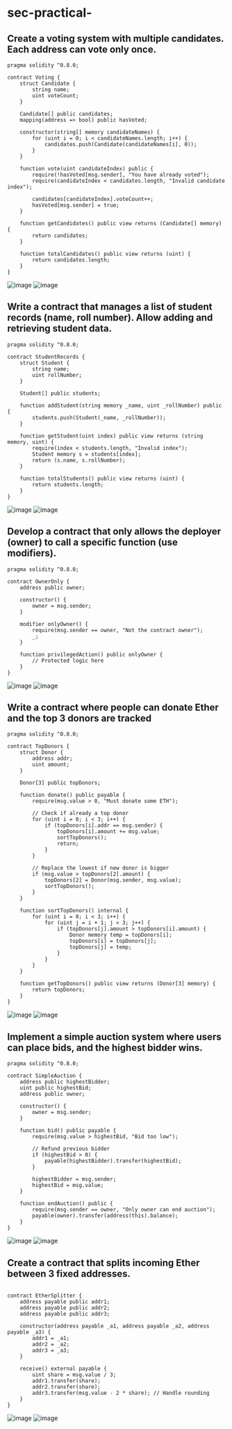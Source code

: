 #  sec-practical-
## Create a voting system with multiple candidates. Each address can vote only once.
```
pragma solidity ^0.8.0;

contract Voting {
    struct Candidate {
        string name;
        uint voteCount;
    }

    Candidate[] public candidates;
    mapping(address => bool) public hasVoted;

    constructor(string[] memory candidateNames) {
        for (uint i = 0; i < candidateNames.length; i++) {
            candidates.push(Candidate(candidateNames[i], 0));
        }
    }

    function vote(uint candidateIndex) public {
        require(!hasVoted[msg.sender], "You have already voted");
        require(candidateIndex < candidates.length, "Invalid candidate index");

        candidates[candidateIndex].voteCount++;
        hasVoted[msg.sender] = true;
    }

    function getCandidates() public view returns (Candidate[] memory) {
        return candidates;
    }

    function totalCandidates() public view returns (uint) {
        return candidates.length;
    }
}
```
![image](https://github.com/user-attachments/assets/3ca00e3f-5ef9-47b8-ac4f-0dfe12202604)
![image](https://github.com/user-attachments/assets/a3d22f46-14e2-4b16-9c42-8445dd170215)


## Write a contract that manages a list of student records (name, roll number). Allow adding and retrieving student data.
```
pragma solidity ^0.8.0;

contract StudentRecords {
    struct Student {
        string name;
        uint rollNumber;
    }

    Student[] public students;

    function addStudent(string memory _name, uint _rollNumber) public {
        students.push(Student(_name, _rollNumber));
    }

    function getStudent(uint index) public view returns (string memory, uint) {
        require(index < students.length, "Invalid index");
        Student memory s = students[index];
        return (s.name, s.rollNumber);
    }

    function totalStudents() public view returns (uint) {
        return students.length;
    }
}
```
![image](https://github.com/user-attachments/assets/414c9b03-d58f-46c8-a829-d338a10deb3d)
![image](https://github.com/user-attachments/assets/33c2639e-8690-4a9d-8e27-6b7b12c93aba)


## Develop a contract that only allows the deployer (owner) to call a specific function (use modifiers).
```
pragma solidity ^0.8.0;

contract OwnerOnly {
    address public owner;

    constructor() {
        owner = msg.sender;
    }

    modifier onlyOwner() {
        require(msg.sender == owner, "Not the contract owner");
        _;
    }

    function privilegedAction() public onlyOwner {
        // Protected logic here
    }
}
```
![image](https://github.com/user-attachments/assets/d59c7cb4-d0ba-412b-b3ac-24e7f2a75eee)
![image](https://github.com/user-attachments/assets/39f24ed2-33b4-4651-a3e4-bc7c6494fd90)



## Write a contract where people can donate Ether and the top 3 donors are tracked
```
pragma solidity ^0.8.0;

contract TopDonors {
    struct Donor {
        address addr;
        uint amount;
    }

    Donor[3] public topDonors;

    function donate() public payable {
        require(msg.value > 0, "Must donate some ETH");

        // Check if already a top donor
        for (uint i = 0; i < 3; i++) {
            if (topDonors[i].addr == msg.sender) {
                topDonors[i].amount += msg.value;
                sortTopDonors();
                return;
            }
        }

        // Replace the lowest if new donor is bigger
        if (msg.value > topDonors[2].amount) {
            topDonors[2] = Donor(msg.sender, msg.value);
            sortTopDonors();
        }
    }

    function sortTopDonors() internal {
        for (uint i = 0; i < 3; i++) {
            for (uint j = i + 1; j < 3; j++) {
                if (topDonors[j].amount > topDonors[i].amount) {
                    Donor memory temp = topDonors[i];
                    topDonors[i] = topDonors[j];
                    topDonors[j] = temp;
                }
            }
        }
    }

    function getTopDonors() public view returns (Donor[3] memory) {
        return topDonors;
    }
}
```
![image](https://github.com/user-attachments/assets/3e07eb74-cbc6-4af6-bc49-23dd21e10b63)
![image](https://github.com/user-attachments/assets/a054973c-9941-48af-87ee-1e198f5b3a4b)


## Implement a simple auction system where users can place bids, and the highest bidder wins.
```
pragma solidity ^0.8.0;

contract SimpleAuction {
    address public highestBidder;
    uint public highestBid;
    address public owner;

    constructor() {
        owner = msg.sender;
    }

    function bid() public payable {
        require(msg.value > highestBid, "Bid too low");

        // Refund previous bidder
        if (highestBid > 0) {
            payable(highestBidder).transfer(highestBid);
        }

        highestBidder = msg.sender;
        highestBid = msg.value;
    }

    function endAuction() public {
        require(msg.sender == owner, "Only owner can end auction");
        payable(owner).transfer(address(this).balance);
    }
}
```
![image](https://github.com/user-attachments/assets/e713b9ad-cf8a-4297-8ae8-7c12080ec553)
![image](https://github.com/user-attachments/assets/2f1e35bf-9459-450f-913c-6519c78b1ac8)


## Create a contract that splits incoming Ether between 3 fixed addresses.
```pragma solidity ^0.8.0;

contract EtherSplitter {
    address payable public addr1;
    address payable public addr2;
    address payable public addr3;

    constructor(address payable _a1, address payable _a2, address payable _a3) {
        addr1 = _a1;
        addr2 = _a2;
        addr3 = _a3;
    }

    receive() external payable {
        uint share = msg.value / 3;
        addr1.transfer(share);
        addr2.transfer(share);
        addr3.transfer(msg.value - 2 * share); // Handle rounding
    }
}
```
![image](https://github.com/user-attachments/assets/dae8c819-6eae-444b-9ca9-052a6060fe08)
![image](https://github.com/user-attachments/assets/b43626ea-c669-4dc4-a5bb-0bc41226b59f)







